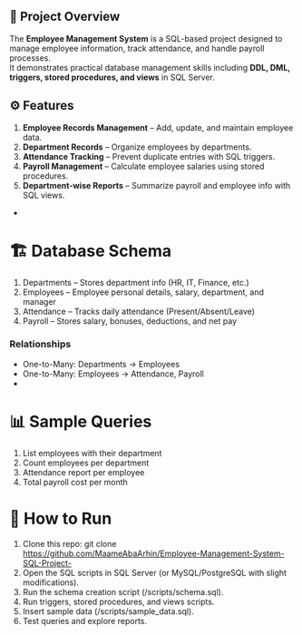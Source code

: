## 📌 Project Overview
The **Employee Management System** is a SQL-based project designed to manage employee information, track attendance, and handle payroll processes.  
It demonstrates practical database management skills including **DDL, DML, triggers, stored procedures, and views** in SQL Server.


## ⚙️ Features
1. **Employee Records Management** – Add, update, and maintain employee data.  
2. **Department Records** – Organize employees by departments.  
3. **Attendance Tracking** – Prevent duplicate entries with SQL triggers.  
4. **Payroll Management** – Calculate employee salaries using stored procedures.  
5. **Department-wise Reports** – Summarize payroll and employee info with SQL views.
- 
# 🏗️ Database Schema
1. Departments – Stores department info (HR, IT, Finance, etc.)
2. Employees – Employee personal details, salary, department, and manager
3. Attendance – Tracks daily attendance (Present/Absent/Leave)
4. Payroll – Stores salary, bonuses, deductions, and net pay

### Relationships
- One-to-Many: Departments → Employees  
- One-to-Many: Employees → Attendance, Payroll
- 
# 📊 Sample Queries
1. List employees with their department
2. Count employees per department
3. Attendance report per employee
4. Total payroll cost per month

# 🚀 How to Run
1. Clone this repo:
git clone https://github.com/MaameAbaArhin/Employee-Management-System-SQL-Project-
2. Open the SQL scripts in SQL Server (or MySQL/PostgreSQL with slight modifications).
3. Run the schema creation script (/scripts/schema.sql).
4. Run triggers, stored procedures, and views scripts.
5. Insert sample data (/scripts/sample_data.sql).
6. Test queries and explore reports.
